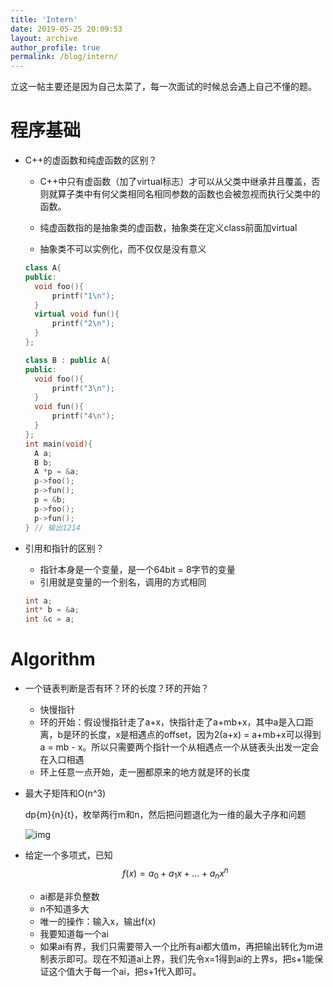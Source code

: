 ```yaml
---
title: 'Intern'
date: 2019-05-25 20:09:53
layout: archive
author_profile: true
permalink: /blog/intern/
---
```


​	立这一帖主要还是因为自己太菜了，每一次面试的时候总会遇上自己不懂的题。

# 程序基础

- C++的虚函数和纯虚函数的区别？

  - C++中只有虚函数（加了virtual标志）才可以从父类中继承并且覆盖，否则就算子类中有何父类相同名相同参数的函数也会被忽视而执行父类中的函数。

  - 纯虚函数指的是抽象类的虚函数，抽象类在定义class前面加virtual

  - 抽象类不可以实例化，而不仅仅是没有意义

  ```c++
  class A{
  public:
  	void foo(){
  		printf("1\n");
  	}
  	virtual void fun(){
  		printf("2\n");
  	}
  };
  
  class B : public A{
  public:
  	void foo(){
  		printf("3\n");
  	}
  	void fun(){
  		printf("4\n");
  	}
  };
  int main(void){
  	A a;
  	B b;
  	A *p = &a;
  	p->foo();
  	p->fun();
  	p = &b;
  	p->foo();
  	p->fun();
  } // 输出1214
  ```



- 引用和指针的区别？

  - 指针本身是一个变量，是一个64bit = 8字节的变量
  - 引用就是变量的一个别名，调用的方式相同

  ```c++
  int a;
  int* b = &a;
  int &c = a;
  ```



# Algorithm

- 一个链表判断是否有环？环的长度？环的开始？
  - 快慢指针
  - 环的开始：假设慢指针走了a+x，快指针走了a+mb+x，其中a是入口距离，b是环的长度，x是相遇点的offset，因为2(a+x) = a+mb+x可以得到a = mb - x。所以只需要两个指针一个从相遇点一个从链表头出发一定会在入口相遇
  - 环上任意一点开始，走一圈都原来的地方就是环的长度

- 最大子矩阵和O(n^3)

  dp{m}{n}{t}，枚举两行m和n，然后把问题退化为一维的最大子序和问题

  ![img](https://kaichen1998.github.io/images/intern/1.png)

- 给定一个多项式，已知
  $$
  f(x) = a_0 + a_1x+...+a_nx^n
  $$

  - ai都是非负整数
  - n不知道多大
  - 唯一的操作：输入x，输出f(x)
  - 我要知道每一个ai
  - 如果ai有界，我们只需要带入一个比所有ai都大值m，再把输出转化为m进制表示即可。现在不知道ai上界，我们先令x=1得到ai的上界s，把s+1能保证这个值大于每一个ai，把s+1代入即可。